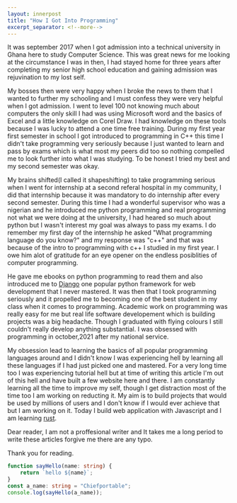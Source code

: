 ```yaml
---
layout: innerpost
title: "How I Got Into Programming"
excerpt_separator: <!--more-->
---
```


It was september 2017 when I got admission into a technical university in Ghana here to study Computer Science. This was great news for me looking at the circumstance I was in then, I had stayed home for three years after completing my senior high school education and gaining admission was rejuvination to my lost self.

<!--more-->

My bosses then were very happy when I broke the news to them that I wanted to further my schooling and I must confess they were very helpful when I got admission. I went to level 100 not knowing much about computers the only skill I had was using Microsoft word and the basics of Excel and a little knowledge on Corel Draw. I had knowledge on these tools because I was lucky to attend a one time free training. During my first year first semester in school I got introduced to programming in C++ this time I didn't take programming very seriously because I just wanted to learn and pass by exams which is what most my peers did too so nothing compelled me to look further into what I was studying. To be honest I tried my best and my second semester was okay.

My brains shifted(I called it shapeshifting) to take programming serious when I went for internship at a second referal hospital in my community, I did that internship because it was mandatory to do internship after every second semester. During this time I had a wonderful supervisor who was a nigerian and he introduced me python programming and real programming not what we were doing at the university, I had heared so much about python but I wasn't interest my goal was always to pass my exams. I do remember my first day of the internship he asked "What programming language do you know?" and my response was "c++" and that was because of the intro to programming with c++ I studied in my first year. I owe him alot of gratitude for an eye opener on the endless posiblities of computer programming.

He gave me ebooks on python programming to read them and also introduced me to [Django](https://www.djangoproject.com/) one popular python framework for web development that I never mastered. It was then that I took programming seriously and it propelled me to becoming one of the best student in my class when it comes to programming. Academic work on programming was really easy for me but real life software developement which is building projects was a big headache. Though I graduated with flying colours I still couldn't really develop anything substantial. I was obsessed with programming in october,2021 after my national service.

My obsession lead to learning the basics of all popular programming languages around and I didn't know I was experiencing hell by learning all these languages if I had just picked one and mastered. For a very long time too I was experiencing tutorial hell but at time of writing this article I'm out of this hell and have built a few website here and there. I am constantly learning all the time to improve my self, though I get distraction most of the time too I am working on reducting it. My aim is to build projects that would be used by millions of users and I don't know if I would ever achieve that but I am working on it. Today I build web application with Javascript and I am learning [rust](https://www.rust-lang.org/).

Dear reader, I am not a proffesional writer and It takes me a long period to write these articles forgive me there are any typo.

Thank you for reading.

```typescript
function sayHello(name: string) {
    return `hello ${name}`;
}
const a_name: string = "Chiefportable";
console.log(sayHello(a_name));
```
